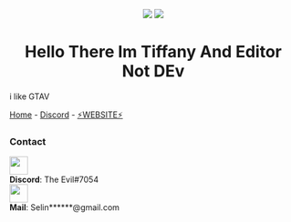 <p align="center">
  <img src="https://github-readme-stats.vercel.app/api?username=Selinvictor&show_icons=true&count_private=true&include_all_commits=true&hide_border=true"/>
  <img src="https://github-readme-stats.vercel.app/api/top-langs/?username=Selinvictor&layout=compact&count_private=true&include_all_commits=true&hide_border=true&langs_count=10"/>
</p>

<h1 align="center">Hello There Im Tiffany And Editor Not DEv</h1>

i like GTAV

<div class="topnav">
  <a href="https://github.com/Selinvictor" class="active">Home</a> -
  <a href="https://discord.gg/DbGJtmg8jx">Discord</a> -
  <a href="https://virusbot.ml">⚡WEBSITE⚡</a>
</div>




### Contact

<p>
  <img src="https://media.discordapp.net/attachments/738419713255931987/846505423669428227/20210525_004954.gif" width="32" /> <br />
  <b>Discord</b>: The Evil#7054 <br/>
  <img src="https://icongr.am/fontawesome/envelope-o.svg?size=32&color=2198c0" width="32" /> <br />
  <b>Mail</b>: Selin******@gmail.com<br/>
</p>

